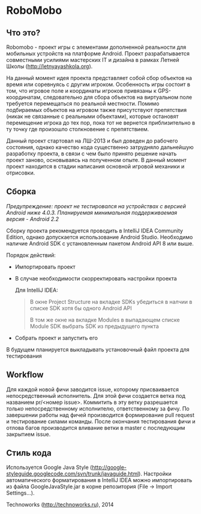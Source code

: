 RoboMobo
========
Что это?
--------
Robomobo - проект игры с элементами дополненной реальности для мобильных устройств на платформе Android. Проект разрабатывается совместными усилиями мастерских IT и дизайна в рамках Летней Школы (<http://letnyayashkola.org>).

На данный момент идея проекта представляет собой сбор объектов на время или соревнуясь с другим игроком. Особенность игры состоит в том, что игровое поле и координаты игроков привязаны к GPS-координатам, следовательно для сбора объектов на виртуальном поле требуется перемещаться по реальной местности. Помимо подбираемых объектов на игровом также присутствуют препятствия (никак не связанные с реальными объектами), которые остановят перемещение игрока до тех пор, пока тот не вернется приблизительно в ту точку где произошло столкновение с препятствием.

Данный проект стартовал на ЛШ-2013 и был доведен до рабочего состояния, однако качество кода существенно затрудняло дальнейшую разработку проекта, в связи с чем было принято решение начать проект заново, основываясь на полученном опыте. В данный момент проект находится в стадии написания основной игровой механики и отрисовки.

Сборка
------
*Предупреждение: проект не тестировался на устройствах с версией Android ниже 4.0.3. Планируемая минимальная поддерживаемая версия - Android 2.2*

Сборку проекта рекомендуется проводить в IntelliJ IDEA Community Edition, однако допускается использование Android Studio. Необходимо наличие Android SDK с установленным пакетом Android API 8 или выше.

Порядок действий:

* Импортировать проект

* В случае необходимости скорректировать настройки проекта

  Для IntelliJ IDEA:

  >В окне Project Structure на вкладке SDKs убедиться в налчии в списке SDK хотя бы одного Android API
  >
  >В том же окне на вкладке Modules в выпадающем списке Module SDK выбрать SDK из предыдущего пункта

* Собрать проект и запустить его

В будущем планируется выкладывать установочный файл проекта для тестирования

Workflow
--------
Для каждой новой фичи заводится issue, которому присваивается непосредственный исполнитель. Для этой фичи создается ветка под названием pr/<номер issue>. Коммитить в эту ветку разрешается *только* непосредственному исполнителю, ответственному за фичу. По завершении работы над фичей производится формирование pull request и тестирование силами команды. После окончания тестирования фичи и отлова багов производится вливание ветки в master с последующим закрытием issue.

Стиль кода
----------
Используется Google Java Style (<http://google-styleguide.googlecode.com/svn/trunk/javaguide.html>). Настройки автоматического форматирования в IntelliJ IDEA можно импортировать из файла GoogleJavaStyle.jar в корне репозитория (File -\> Import Settings...).

Technoworks (<http://technoworks.ru>), 2014
